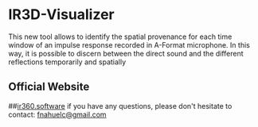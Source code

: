 # IR3D-Visualizer
This new tool allows to identify the spatial provenance for each time window of an impulse response recorded in A-Format microphone. In this way, it is possible to discern between the direct sound and the different reflections temporarily and spatially
## Official Website
##[ir360.software](https://ir360.software/)
if you have any questions, please don't hesitate to contact: [fnahuelc@gmail.com](mailto:fnahuelc@gmail.com)
